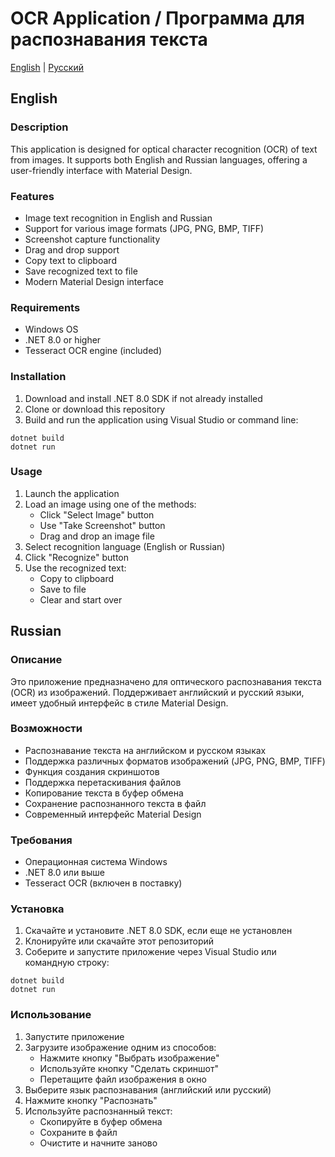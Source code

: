 # OCR Application / Программа для распознавания текста

[English](#english) | [Русский](#russian)

## English

### Description
This application is designed for optical character recognition (OCR) of text from images. It supports both English and Russian languages, offering a user-friendly interface with Material Design.

### Features
- Image text recognition in English and Russian
- Support for various image formats (JPG, PNG, BMP, TIFF)
- Screenshot capture functionality
- Drag and drop support
- Copy text to clipboard
- Save recognized text to file
- Modern Material Design interface

### Requirements
- Windows OS
- .NET 8.0 or higher
- Tesseract OCR engine (included)

### Installation
1. Download and install .NET 8.0 SDK if not already installed
2. Clone or download this repository
3. Build and run the application using Visual Studio or command line:
```
dotnet build
dotnet run
```

### Usage
1. Launch the application
2. Load an image using one of the methods:
   - Click "Select Image" button
   - Use "Take Screenshot" button
   - Drag and drop an image file
3. Select recognition language (English or Russian)
4. Click "Recognize" button
5. Use the recognized text:
   - Copy to clipboard
   - Save to file
   - Clear and start over

## Russian

### Описание
Это приложение предназначено для оптического распознавания текста (OCR) из изображений. Поддерживает английский и русский языки, имеет удобный интерфейс в стиле Material Design.

### Возможности
- Распознавание текста на английском и русском языках
- Поддержка различных форматов изображений (JPG, PNG, BMP, TIFF)
- Функция создания скриншотов
- Поддержка перетаскивания файлов
- Копирование текста в буфер обмена
- Сохранение распознанного текста в файл
- Современный интерфейс Material Design

### Требования
- Операционная система Windows
- .NET 8.0 или выше
- Tesseract OCR (включен в поставку)

### Установка
1. Скачайте и установите .NET 8.0 SDK, если еще не установлен
2. Клонируйте или скачайте этот репозиторий
3. Соберите и запустите приложение через Visual Studio или командную строку:
```
dotnet build
dotnet run
```

### Использование
1. Запустите приложение
2. Загрузите изображение одним из способов:
   - Нажмите кнопку "Выбрать изображение"
   - Используйте кнопку "Сделать скриншот"
   - Перетащите файл изображения в окно
3. Выберите язык распознавания (английский или русский)
4. Нажмите кнопку "Распознать"
5. Используйте распознанный текст:
   - Скопируйте в буфер обмена
   - Сохраните в файл
   - Очистите и начните заново 
